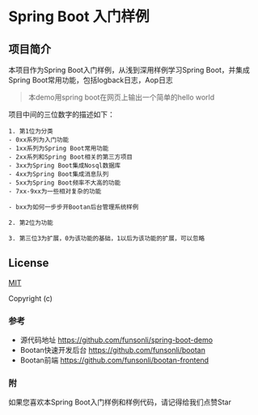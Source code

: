 # Spring Boot 入门样例




## 项目简介

本项目作为Spring Boot入门样例，从浅到深用样例学习Spring Boot，并集成Spring Boot常用功能，包括logback日志，Aop日志

> 本demo用spring boot在网页上输出一个简单的hello world


项目中间的三位数字的描述如下：

```
1. 第1位为分类
- 0xx系列为入门功能
- 1xx系列为Spring Boot常用功能
- 2xx系列和Spring Boot相关的第三方项目
- 3xx为Spring Boot集成Nosql数据库
- 4xx为Spring Boot集成消息队列
- 5xx为Spring Boot频率不大高的功能
- 7xx-9xx为一些相对复杂的功能

- bxx为如何一步步开Bootan后台管理系统样例

2. 第2位为功能

3. 第三位3为扩展，0为该功能的基础，1以后为该功能的扩展，可以忽略

```

## License

[MIT](http://opensource.org/licenses/MIT)

Copyright (c) 

### 参考
- 源代码地址 https://github.com/funsonli/spring-boot-demo
- Bootan快速开发后台 https://github.com/funsonli/bootan
- Bootan前端 https://github.com/funsonli/bootan-frontend


### 附
如果您喜欢本Spring Boot入门样例和样例代码，请记得给我们点赞Star

